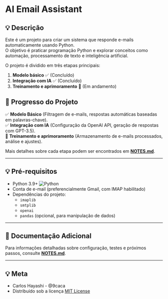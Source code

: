 <h1>AI Email Assistant</h1>

## 💡 Descrição
Este é um projeto para criar um sistema que responde e-mails automaticamente usando Python.  
O objetivo é praticar programação Python e explorar conceitos como automação, processamento de texto e inteligência artificial.  

O projeto é dividido em três etapas principais:

1. **Modelo básico** ✅ (Concluído)
2. **Integração com IA** ✅ (Concluído)
3. **Treinamento e aprimoramento** 🚧 (Em andamento)

## 📌 Progresso do Projeto  

✅ **Modelo Básico** (Filtragem de e-mails, respostas automáticas baseadas em palavras-chave).  
✅ **Integração com IA** (Configuração da OpenAI API, geração de respostas com GPT-3.5).  
🚧 **Treinamento e aprimoramento** (Armazenamento de e-mails processados, análise e ajustes).  

Mais detalhes sobre cada etapa podem ser encontrados em **[NOTES.md](NOTES.md)**.

---

## 💡 Pré-requisitos

* Python 3.9+ ![Python](https://img.shields.io/badge/Code-Python-informational?style=flat&logo=python&color=3776AB)
* Conta de e-mail (preferencialmente Gmail, com IMAP habilitado)
* Dependências do projeto:
  * `imaplib`
  * `smtplib`
  * `openai`
  * `pandas` (opcional, para manipulação de dados)

---

## 📂 Documentação Adicional  
Para informações detalhadas sobre configuração, testes e próximos passos, consulte **[NOTES.md](NOTES.md)**.

___
  
##  💡 Meta
- Carlos Hayashi - @9caca
- Distribuído sob a licença [MIT License](https://https://github.com/9caca/AirCnC/blob/master/LICENSE)